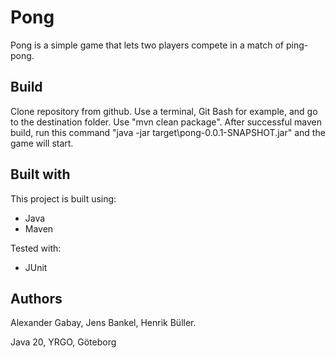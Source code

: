 # Pong

Pong is a simple game that lets two players compete in a match of ping-pong. 

## Build

Clone repository from github. Use a terminal, Git Bash for example, and go to the destination folder. Use "mvn clean package".
After successful maven build, run this command "java -jar target\pong-0.0.1-SNAPSHOT.jar" and the game will start. 

## Built with
This project is built using:
* Java
* Maven

Tested with:
* JUnit

## Authors
Alexander Gabay, Jens Bankel, Henrik Büller.

Java 20, YRGO, Göteborg
